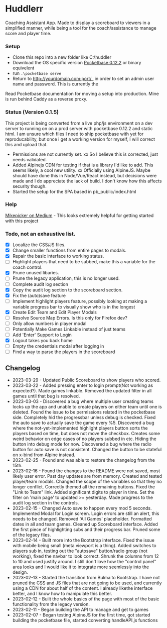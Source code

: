 # Huddlerr
Coaching Assistant App. Made to display a scoreboard to viewers in a simplified manner, while being a tool for the coach/assistance to manage score and player time.

### Setup
- Clone this repo into a new folder like C:\huddler
- Download the OS specific version [Pocketbase 0.12.2]() or binary equivelent
- run `.\pocketbase serve`
- Return to http://yourdomain.com:port/_ in order to set an admin user name and password. This is currently the 

Read Pocketbase documentation for moving a setup into production. Mine is run behind Caddy as a reverse proxy.

### Status (Version 0.1.5)
This project is being converted from a live php/js environment on a dev server to running on on a prod server with pocketbase 0.12.2 and static html. I am unsure which files I need to ship pocketbase with yet for reproducability, but once i get a working version for myself, I will correct this and upload that.

- Permissions are not currently set. xx So I believe this is corrected, just needs validated.
- Added Alpinejs CDN for testing if that is a library I'd like to add. This seems likely, a cool new utility. xx Officially using AlpineJS. Maybe should have done this in Node/Vue/React instead, but decisions were made and I do appreciate the lack of build. I don't know how this affects security though.
- Started the setup for the SPA based in pb_public/index.html

### Help
[Mikepicker on Medium](https://medium.com/@Mikepicker/build-a-multi-user-todo-list-app-with-pocketbase-in-a-single-html-file-8734bfb882fd) - This looks extremely helpful for getting started with this project

### Todo, not an exhaustive list.
- [x] Localize the CSS/JS files.
- [x] Change smaller functions from entire pages to modals.
- [x] Repair the basic interface to working status.
- [ ] Highlight players that need to be subbed, make this a variable for the coach control. 
- [x] Prune unused libaries.
- [ ] Prune the legacy application, this is no longer used.
- [ ] Complete audit log section
- [x] Copy the audit log section to the scoreboard section.
- [x] Fix the (auto)save feature
- [ ] Implement highlight players feature, possibly looking at making a variable progress bar to visually show who is in the longest
- [x] Create Edit Team and Edit Player Modals
- [ ] Resolve Source Map Errors. Is this only for Firefox dev?
- [ ] Only allow numbers in player modal
- [ ] Potentially Make Games Linkable instead of just teams
- [ ] Add 'Enter' Support to Login
- [x] Logout takes you back home
- [ ] Empty the credentials modal after logging in
- [ ] Find a way to parse the players in the scoreboard

## Changelog
- 2023-03-29 - Updated Public Scoreboard to show players who scored.
- 2023-03-22 - Added pressing enter to login prompt(Not working as expected?). Made games linkable. Removed the updated filter in all games until that bug is resolved.
- 2023-03-03 - Discovered a bug where multiple user creating teams locks up the app and unable to create players on either team until one is deleted. Found the issue to be permissions related in the pocketbase side. Completely hid the progressbar unless debug is checked. Fixed the auto save to actually save the game every %5. Discovered a bug where the not-yet-implemented highlight players button sorts the players based on time, but does not move the checkbox. Creates some weird behavior on edge cases of no players subbed in etc. Hiding the button into debug mode for now. Discovered a bug where the radio button for auto save is not consistent. Changed the button to be stateful on x-bind from Alpine instead.
- 2023-02-25 - Found and was able to restore the changelog from the 15th.
- 2023-02-16 - Found the changes to the README were not saved, most likely user error. Past day updates are from memory. Created and tested player/team modals. Changed the scope of the variables so that they no longer conflict. Correctly themed all the remaining buttons. Fixed the "Link to Team" link. Added significant digits to player in time. Set the filter on 'main page' to updated >= yesterday. Made progress to the audit log section in the controls.
- 2023-02-15 - Changed Auto save to happen every mod 5 seconds. Implemented Modal for Login screen. Login errors are still an alert, this needs to be changed. Removed 'All Games' placeholder. Formatted dates in all and team games. Cleaned up Scoreboard interface. Added the first piece of highlighting subs and their progress bar. Pruned some of the legacy files.
- 2023-02-14 - Built more into the Bootstrap interface. Fixed the issue with mobile being small (meta viewport is a thing). Added switches to players sub in, testing out the "autosave" button/radio group (not working), fixed the navbar to look correct. Shrunk the columns from 12 to 10 and used justify around. I still don't love how the "control panel" area looks and I would like it to integrate more seemlessly into the design.
- 2023-02-13 - Started the transition from Bulma to Bootstrap. I have not pruned the CSS and JS files that are not going to be used, and currently using a CDN for about half of the content. I already likethe interface better, and I know how to manipulate this better.
- 2023-02-12 - Built the whole basics of the page with most of the basic functionality from the legacy version.
- 2023-02-11 - Began building the API to manage and get to games
- 2023-02-07 - Began testing AlpineJS for the first time, got started building the pocketbase file, started converting handleAPI.js functions
